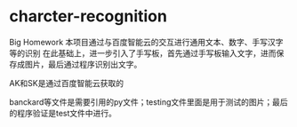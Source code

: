 # charcter-recognition
Big Homework 本项目通过与百度智能云的交互进行通用文本、数字、手写汉字等的识别 在此基础上，进一步引入了手写板，首先通过手写板输入文字，进而保存成图片，最后通过程序识别出文字。

AK和SK是通过百度智能云获取的

banckard等文件是需要引用的py文件；testing文件里面是用于测试的图片；最后的程序验证是test文件中进行。
